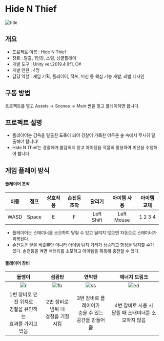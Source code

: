# Hide N Thief
![title](https://github.com/user-attachments/assets/4ead7a90-ce1a-4e67-86c4-af3bc80698bc)

## 개요
- 프로젝트 이름 : Hide N Thief
- 장르 : 탈출, 1인칭, 스릴, 싱글플레이
- 개발 도구 : Unity ver.2019.4.9f1, C#
- 개발 인원 : 4명
- 담당 역할 : 게임 기획, 플레이어, 적AI, 미션 등 핵심 기능 개발, 레벨 디자인

## 구동 방법
프로젝트를 열고 Assets -> Scenes -> Main 씬을 열고 플레이하면 됩니다.

## 프로젝트 설명
- 플레이어는 감옥을 탈출한 도둑이 되어 경찰이 가득한 어두운 숲 속에서 무사히 탈출해야 합니다!
- Hide N Thief는 경찰에게 붙잡히지 않고 아이템을 적절히 활용하여 미션을 수행해야 합니다.

## 게임 플레이 방식
#### 플레이어 조작

|이동|점프|상호작용|손전등 조작|달리기|아이템 사용|아이템 교체|
| :---: |:---:|:---:|:---:|:---:|:---:|:---:|
|WASD| Space |E|F|Left Shift|Left Mouse|1 2 3 4|
- 플레이어는 스태미너를 소모하여 달릴 수 있고 달리지 않으면 자동으로 스태미너가 회복된다.
- 손전등은 앞을 비출뿐만 아니라 아이템 탐지 거리가 상승하고 함정을 탐지할 수가 있다. 손전등을 켜면 배터리를 소모하고 아이템을 획득해 충전할 수 있다.


#### 플레이어 장비

|돌멩이|섬광탄|연막탄|에너지 드링크
|:---:|:---:|:---:|:---:|
|![r](https://github.com/user-attachments/assets/8a82ed7d-027c-41c1-add3-31a555dc7457)|![fb](https://github.com/user-attachments/assets/53b82198-ba14-4bf4-8a3e-cdf124f3123a)|![ss](https://github.com/user-attachments/assets/cdc52bc2-0da3-4102-98a9-eff84a82bf0a)|![ed](https://github.com/user-attachments/assets/f1643f47-f93c-43e0-80f7-25b57ace1169)|
|1번 장비로 던진 위치로<br>경찰을 유인하는<br>효과를 가지고 있음|2번 장비로 범위 내<br>경찰을 기절시킴|3번 장비로 플레이어가<br>숨을 수 있는<br>공간을 만들어줌|4번 장비로 사용 시<br>달릴 때 스태미너를 소모하지 않음|


